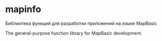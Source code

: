 # mapinfo
Библиотека функций для разработки приложений на языке MapBasic

The general-purpose function library for MapBasic development.
